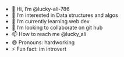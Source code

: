 - 👋 Hi, I’m @lucky-ali-786
- 👀 I’m interested in Data structures and algos
- 🌱 I’m currently learning web dev
- 💞️ I’m looking to collaborate on git hub
- 📫 How to reach me @lucky_ali
- 😄 Pronouns: hardworking
- ⚡ Fun fact: im introvert

<!---
lucky-ali-786/lucky-ali-786 is a ✨ special ✨ repository because its `README.md` (this file) appears on your GitHub profile.
You can click the Preview link to take a look at your changes.
--->
